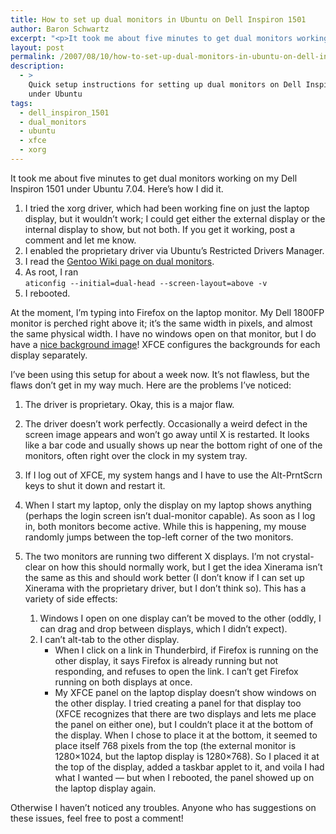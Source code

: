 ```yaml
---
title: How to set up dual monitors in Ubuntu on Dell Inspiron 1501
author: Baron Schwartz
excerpt: "<p>It took me about five minutes to get dual monitors working on my Dell Inspiron 1501 under Ubuntu 7.04.  Here's how I did it.</p>"
layout: post
permalink: /2007/08/10/how-to-set-up-dual-monitors-in-ubuntu-on-dell-inspiron-1501/
description:
  - >
    Quick setup instructions for setting up dual monitors on Dell Inspiron 1501
    under Ubuntu
tags:
  - dell_inspiron_1501
  - dual_monitors
  - ubuntu
  - xfce
  - xorg
---
```

It took me about five minutes to get dual monitors working on my Dell Inspiron 1501 under Ubuntu 7.04. Here&#8217;s how I did it.

1.  I tried the xorg driver, which had been working fine on just the laptop display, but it wouldn&#8217;t work; I could get either the external display or the internal display to show, but not both. If you get it working, post a comment and let me know.
2.  I enabled the proprietary driver via Ubuntu&#8217;s Restricted Drivers Manager.
3.  I read the [Gentoo Wiki page on dual monitors][1].
4.  As root, I ran  
    `aticonfig --initial=dual-head --screen-layout=above -v`
5.  I rebooted.

At the moment, I&#8217;m typing into Firefox on the laptop monitor. My Dell 1800FP monitor is perched right above it; it&#8217;s the same width in pixels, and almost the same physical width. I have no windows open on that monitor, but I do have a [nice background image][2]! XFCE configures the backgrounds for each display separately.

I&#8217;ve been using this setup for about a week now. It&#8217;s not flawless, but the flaws don&#8217;t get in my way much. Here are the problems I&#8217;ve noticed:

1.  The driver is proprietary. Okay, this is a major flaw.
2.  The driver doesn&#8217;t work perfectly. Occasionally a weird defect in the screen image appears and won&#8217;t go away until X is restarted. It looks like a bar code and usually shows up near the bottom right of one of the monitors, often right over the clock in my system tray.
3.  If I log out of XFCE, my system hangs and I have to use the Alt-PrntScrn keys to shut it down and restart it.
4.  When I start my laptop, only the display on my laptop shows anything (perhaps the login screen isn&#8217;t dual-monitor capable). As soon as I log in, both monitors become active. While this is happening, my mouse randomly jumps between the top-left corner of the two monitors.
5.  The two monitors are running two different X displays. I&#8217;m not crystal-clear on how this should normally work, but I get the idea Xinerama isn&#8217;t the same as this and should work better (I don&#8217;t know if I can set up Xinerama with the proprietary driver, but I don&#8217;t think so). This has a variety of side effects: 
    1.  Windows I open on one display can&#8217;t be moved to the other (oddly, I can drag and drop between displays, which I didn&#8217;t expect).
    2.  I can&#8217;t alt-tab to the other display. 
        *   When I click on a link in Thunderbird, if Firefox is running on the other display, it says Firefox is already running but not responding, and refuses to open the link. I can&#8217;t get Firefox running on both displays at once.
        *   My XFCE panel on the laptop display doesn&#8217;t show windows on the other display. I tried creating a panel for that display too (XFCE recognizes that there are two displays and lets me place the panel on either one), but I couldn&#8217;t place it at the bottom of the display. When I chose to place it at the bottom, it seemed to place itself 768 pixels from the top (the external monitor is 1280&#215;1024, but the laptop display is 1280&#215;768). So I placed it at the top of the display, added a taskbar applet to it, and voila I had what I wanted &#8212; but when I rebooted, the panel showed up on the laptop display again.</ol> 
    
    Otherwise I haven&#8217;t noticed any troubles. Anyone who has suggestions on these issues, feel free to post a comment!

 [1]: http://gentoo-wiki.com/HOWTO_Dual_Monitors
 [2]: http://www.deviantart.com/deviation/55040068/